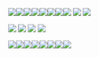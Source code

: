 ![](https://i.imgur.com/vw3SpXg.gif)![](https://i.imgur.com/JgCIrmJ.gif)![](https://i.imgur.com/xRbc5oF.gif)![](https://y2k.neocities.org/buttons/drpepper.gif)![](https://y2k.neocities.org/buttons/ieisevil.gif)![](https://i.imgur.com/ugksSvp.gif)![](https://y2k.neocities.org/buttons/tumblr_static_dmk8gragng0sk48swcwsw0gw.gif)![](https://y2k.neocities.org/buttons/tumblr_o5c0geLD9X1tcu68no1_100.gif)
![](https://i.imgur.com/mYf5szV.png) ![](https://i.imgur.com/tb87eeB.gif)

![](https://mikejima.crd.co/assets/images/gallery09/1dadb796.gif?v=05e9d6fa) ![](https://64.media.tumblr.com/9f13b21c97e084ad64bea1367b8bb3d2/b4f54c7f92bc9f3b-bb/s250x400/817bdd016480daec13700e86508b73972d17fa5f.gifv) ![](https://64.media.tumblr.com/fcdb1d791e2b0fa67cc61479b06932f4/6f1804d74e3a3f2b-a1/s250x400/7d4a0f630c9dfbb1e1bdfee207a68139fa85a75f.gifv) ![](https://i.imgur.com/vjW02Hv.gif)

![](https://i.imgur.com/CBLYVzW.png)![](https://i.imgur.com/u8rShXj.png)![](https://i.imgur.com/8D809rV.png)![](https://i.imgur.com/ALRp9Gn.png)![](https://i.imgur.com/beNMLM0.gif)![](https://mikejima.crd.co/assets/images/gallery14/17c3deb5.png?v=05e9d6fa)![](https://mikejima.crd.co/assets/images/gallery14/dc590370.png?v=05e9d6fa)![](https://i.imgur.com/e8FxJgK.gif)
